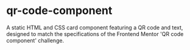 # qr-code-component
A static HTML and CSS card component featuring a QR code and text, designed to match the specifications of the Frontend Mentor 'QR code component' challenge.
